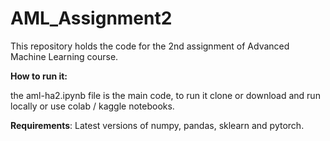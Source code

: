 # AML_Assignment2

This repository holds the code for the 2nd assignment of Advanced Machine Learning course.

**How to run it:**

the aml-ha2.ipynb file is the main code, to run it clone or download and run locally or use colab / kaggle notebooks. 

**Requirements**: 
Latest versions of numpy, pandas, sklearn and pytorch. 




